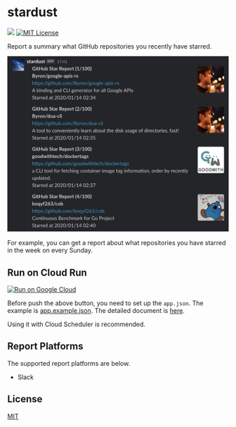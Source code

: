 # stardust

![](https://github.com/micnncim/stardust/workflows/Test/badge.svg)
[![MIT License](http://img.shields.io/badge/license-MIT-blue.svg?style=flat)](LICENSE)

Report a summary what GitHub repositories you recently have starred.

![screenshot](docs/assets/screenshot.png)

For example, you can get a report about what repositories you have starred in the week on every Sunday.

## Run on Cloud Run

[![Run on Google Cloud](https://deploy.cloud.run/button.svg)](https://deploy.cloud.run/?git_repo=https://github.com/micnncim/stardust.git)

Before push the above button, you need to set up the `app.json`.
The example is [app.example.json](app.example.json).
The detailed document is [here](https://github.com/GoogleCloudPlatform/cloud-run-button#customizing-deployment-parameters).

Using it with Cloud Scheduler is recommended.

## Report Platforms

The supported report platforms are below.

- Slack

## License

[MIT](LICENSE)
